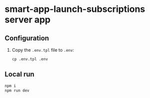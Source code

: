 # smart-app-launch-subscriptions server app

## Configuration

1. Copy the `.env.tpl` file to `.env`:

    ```shell
    cp .env.tpl .env
    ```

## Local run

```sh
npm i
npm run dev
```

